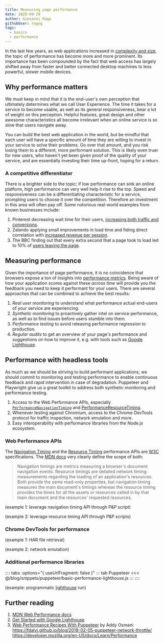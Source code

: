 ```yaml
---
title: Measuring page performance
date: 2020-09-29
author: Giovanni Rago
githubUser: ragog
tags: 
  - basics
  - performance
---
```


In the last few years, as web applications increased in [complexity and size](https://httparchive.org/reports/page-weight), the topic of performance has become more and more prominent. Its importance has been compounded by the fact that web access has largely shifted away from faster and better connected desktop machines to less powerful, slower mobile devices.

## Why performance matters

We must keep in mind that it is the end-user's own perception that ultimately determines what we call User Experience. The time it takes for a service to become usable, as well as its general responsiveness, bear a lot of weight on this perception. Helpful features, great design and other awesome characteristics all become irrelevant when an online service is so slow that users navigate away. 

You can build the best web application in the world, but be mindful that each user will have a specific amount of time they are willing to invest in your service to solve their problems. Go over that amount, and you risk losing them to a different, more performant solution. This is likely even truer for new users, who haven't yet been given proof of the quality of your service, and are essentially investing their time up-front, hoping for a return.

### A competitive differentiator

There is a brighter side to the topic: if low performance can sink an online platform, high performance can very well help it rise to the top. Speed and responsiveness can be a differentiating characteristic for a service, prompting users to choose it over the competition. Therefore an investment in this area will often pay off. Some notorious real-world examples from known businesses include:

1. Pinterest decreasing wait time for their users, [increasing both traffic and conversions](https://medium.com/@Pinterest_Engineering/driving-user-growth-with-performance-improvements-cfc50dafadd7).
2. Zalando applying small improvements in load time and fiding direct correlation with [increased revenue per session](https://engineering.zalando.com/posts/2018/06/loading-time-matters.html).
3. The BBC finding out that every extra second that a page took to load led to 10% of [users leaving the page](https://www.creativebloq.com/features/how-the-bbc-builds-websites-that-scale).

## Measuring performance

Given the importance of page performance, it is no coincidence that browsers expose a ton of insights into [performance metrics](https://web.dev/metrics/). Being aware of how your application scores against these _across time_ will provide you the feedback you need to keep it performant for your users. There are several approaches that can be combined to achieve the best results:

1. _Real user monitoring_ to understand what performance actual end-users of your service are experiencing.
2. _Synthetic monitoring_ to proactively gather intel on service performance, as well as to find issues before users stumble into them.
3. _Performance testing_ to avoid releasing performance regression to production.
4. _Regular audits_ to get an overview of your page's performance and suggestions on how to improve it, e.g. with tools such as [Google Lighthouse](https://developers.google.com/web/tools/lighthouse).

## Performance with headless tools

As much as we should be striving to build performant applications, we should commit to monitoring and testing performance to enable continuous feedback and rapid intervention in case of degradation. Puppeteer and Playwright give us a great toolkit to address both synthetic monitoring and performance testing.

1. Access to the Web Performance APIs, especially [`PerformanceNavigationTiming`](https://developer.mozilla.org/en-US/docs/Web/API/PerformanceNavigationTiming) and [PerformanceResourceTiming](https://developer.mozilla.org/en-US/docs/Web/API/PerformanceResourceTiming).
2. Whenever testing against Chromium, access to the Chrome DevTools protocol for traffic inspection, network emulation and more.
3. Easy interoperability with performance libraries from the Node.js ecosystem.

### Web Performance APIs

The [Navigation Timing](https://www.w3.org/TR/navigation-timing/) and the [Resource Timing](https://www.w3.org/TR/resource-timing-1/) performance APIs are [W3C](https://www.w3.org/) specifications. The [MDN docs](https://developer.mozilla.org/en-US/docs/Web/Performance/Navigation_and_resource_timings) very clearly define the scope of both:

> Navigation timings are metrics measuring a browser's document navigation events. Resource timings are detailed network timing measurements regarding the loading of an application's resources. Both provide the same read-only properties, but navigation timing measures the main document's timings whereas the resource timing provides the times for all the assets or resources called in by that main document and the resources' requested resources.

(example 1: leverage navigation timing API through P&P script)

(example 2: leverage resource timing API through P&P scripts)

### Chrome DevTools for performance

(example 1: HAR file retrieval)

(example 2: network emulation)

### Additional performance libraries

:::: tabs :options="{ useUrlFragment: false }"
::: tab Puppeteer 
<<< @/blog/snippets/puppeteer/basic-performance-lighthouse.js
:::
::::

(example: programmatic [lighthouse](https://github.com/GoogleChrome/lighthouse/blob/HEAD/docs/readme.md#using-programmatically) run)

## Further reading
1. [MDN Web Performance docs](https://developer.mozilla.org/en-US/docs/Web/Performance)
2. [Get Started with Google Lighthouse](https://developers.google.com/web/tools/lighthouse#get-started)
3. [Web Performance Recipes With Puppeteer](https://addyosmani.com/blog/puppeteer-recipes/) by Addy Osmani
https://fdalvi.github.io/blog/2018-02-05-puppeteer-network-throttle/
https://developer.mozilla.org/en-US/docs/Learn/Performance